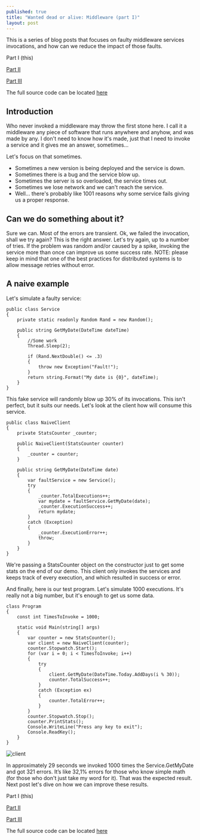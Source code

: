 ```yaml
---
published: true
title: "Wanted dead or alive: Middleware (part I)"
layout: post
---
```


This is a series of blog posts that focuses on faulty middleware services invocations, and how can we reduce the impact of those faults.
 
Part I (this)
 
[Part II](http://www.kspace.pt/posts/wanted-dead-or-alive-middleware-part-ii/)
 
[Part III](http://www.kspace.pt/posts/wanted-dead-or-alive-middleware-part-iii/)
 
The full source code can be located [here](https://github.com/kappy/FaultyMiddleware)


## Introduction

Who never invoked a middleware may throw the first stone here.
I call it a middleware any piece of software that runs anywhere and anyhow, and was made by any. I don't need to know how it's made, just that I need to invoke a service and it gives me an answer, sometimes...

Let's focus on that sometimes.

- Sometimes a new version is being deployed and the service is down.
- Sometimes there is a bug and the service blow up.
- Sometimes the server is so overloaded, the service times out.
- Sometimes we lose network and we can't reach the service.
- Well... there's probably like 1001 reasons why some service fails giving us a proper response.

## Can we do something about it?

Sure we can. Most of the errors are transient. Ok, we failed the invocation, shall we try again?
This is the right answer. Let's try again, up to a number of tries. If the problem was random and/or caused by a spike, invoking the service more than once can improve us some success rate.
NOTE: please keep in mind that one of the best practices for distributed systems is to allow message retries without error.

## A naive example

Let's simulate a faulty service:

    public class Service
    {
        private static readonly Random Rand = new Random();

        public string GetMyDate(DateTime dateTime)
        {
            //Some work
            Thread.Sleep(2);
            
            if (Rand.NextDouble() <= .3)
            {
                throw new Exception("Fault!");
            }
            return string.Format("My date is {0}", dateTime);
        }
    }

This fake service will randomly blow up 30% of its invocations. This isn't perfect, but it suits our needs.
Let's look at the client how will consume this service.

    public class NaiveClient
    {
        private StatsCounter _counter;

        public NaiveClient(StatsCounter counter)
        {
            _counter = counter;
        }

        public string GetMyDate(DateTime date)
        {
            var faultService = new Service();
            try
            {
                _counter.TotalExecutions++;
                var mydate = faultService.GetMyDate(date);
                _counter.ExecutionSuccess++;
                return mydate;
            }
            catch (Exception)
            {                
                _counter.ExecutionError++;
                throw;
            }
        }
    }

We're passing a StatsCounter object on the constructor just to get some stats on the end of our demo. This client only invokes the services and keeps track of every execution, and which resulted in success or error.

And finally, here is our test program. Let's simulate 1000 executions. It's really not a big number, but it's enough to get us some data.

    class Program
    {
        const int TimesToInvoke = 1000;

        static void Main(string[] args)
        {
            var counter = new StatsCounter();
            var client = new NaiveClient(counter);
            counter.Stopwatch.Start();
            for (var i = 0; i < TimesToInvoke; i++)
            {
                try
                {
                    client.GetMyDate(DateTime.Today.AddDays(i % 30));
                    counter.TotalSuccess++;
                }
                catch (Exception ex)
                {
                    counter.TotalError++;
                }
            }
            counter.Stopwatch.Stop();
            counter.PrintStats();
            Console.WriteLine("Press any key to exit");
            Console.ReadKey();
        }
    }


![client](http://i1299.photobucket.com/albums/ag77/kappyzor/Blog/interceptor_I_zps9foj5eko.png)

In approximately 29 seconds we invoked 1000 times the Service.GetMyDate and got 321 errors. It’s like 32,1% errors for those who know simple math (for those who don't just take my word for it). That was the expected result. Next post let's dive on how we can improve these results.


Part I (this)
 
[Part II](http://www.kspace.pt/posts/wanted-dead-or-alive-middleware-part-ii/)
 
[Part III](http://www.kspace.pt/posts/wanted-dead-or-alive-middleware-part-iii/)
 
The full source code can be located [here](https://github.com/kappy/FaultyMiddleware)